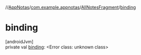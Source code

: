 //[AppNotas](../../../index.md)/[com.example.appnotas](../index.md)/[AllNotesFragment](index.md)/[binding](binding.md)

# binding

[androidJvm]\
private val [binding](binding.md): &lt;Error class: unknown class&gt;
